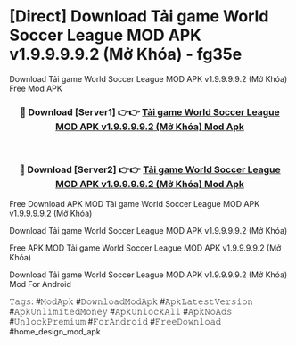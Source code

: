 # [Direct] Download Tải game World Soccer League MOD APK v1.9.9.9.9.2 (Mở Khóa) - fg35e
Download Tải game World Soccer League MOD APK v1.9.9.9.9.2 (Mở Khóa) Free Mod APK

<div align="center">
<h3>🔴 Download [Server1] 👉👉 <a href="https://apk-comot.site?title=Tải_game_World_Soccer_League_MOD_APK_v1.9.9.9.9.2_(Mở_Khóa)">Tải game World Soccer League MOD APK v1.9.9.9.9.2 (Mở Khóa) Mod Apk</a></h3><br>

<h3>🔴 Download [Server2] 👉👉 <a href="https://apk-comot.site?title=Tải_game_World_Soccer_League_MOD_APK_v1.9.9.9.9.2_(Mở_Khóa)">Tải game World Soccer League MOD APK v1.9.9.9.9.2 (Mở Khóa) Mod Apk</a></h3>
</div>


Free Download APK MOD Tải game World Soccer League MOD APK v1.9.9.9.9.2 (Mở Khóa)

Download Tải game World Soccer League MOD APK v1.9.9.9.9.2 (Mở Khóa) 

Free APK MOD Tải game World Soccer League MOD APK v1.9.9.9.9.2 (Mở Khóa) 

Download Tải game World Soccer League MOD APK v1.9.9.9.9.2 (Mở Khóa) Mod For Android

𝚃𝚊𝚐𝚜: #𝙼𝚘𝚍𝙰𝚙𝚔 #𝙳𝚘𝚠𝚗𝚕𝚘𝚊𝚍𝙼𝚘𝚍𝙰𝚙𝚔 #𝙰𝚙𝚔𝙻𝚊𝚝𝚎𝚜𝚝𝚅𝚎𝚛𝚜𝚒𝚘𝚗 #𝙰𝚙𝚔𝚄𝚗𝚕𝚒𝚖𝚒𝚝𝚎𝚍𝙼𝚘𝚗𝚎𝚢 #𝙰𝚙𝚔𝚄𝚗𝚕𝚘𝚌𝚔𝙰𝚕𝚕 #𝙰𝚙𝚔𝙽𝚘𝙰𝚍𝚜 #𝚄𝚗𝚕𝚘𝚌𝚔𝙿𝚛𝚎𝚖𝚒𝚞𝚖 #𝙵𝚘𝚛𝙰𝚗𝚍𝚛𝚘𝚒𝚍 #𝙵𝚛𝚎𝚎𝙳𝚘𝚠𝚗𝚕𝚘𝚊𝚍 #home_design_mod_apk